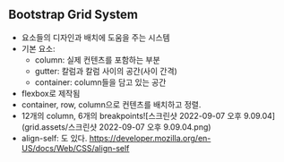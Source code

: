 ## Bootstrap Grid System

- 요소들의 디자인과 배치에 도움을 주는 시스템
- 기본 요소: 
  - column: 실제 컨텐츠를 포함하는 부분
  - gutter: 칼럼과 칼럼 사이의 공간(사이 간격)
  - container: column들을 담고 있는 공간
- flexbox로 제작됨
- container, row, column으로 컨텐츠를 배치하고 정렬. 
- 12개의 column, 6개의 breakpoints![스크린샷 2022-09-07 오후 9.09.04](grid.assets/스크린샷 2022-09-07 오후 9.09.04.png)
-  align-self: 도 있다. https://developer.mozilla.org/en-US/docs/Web/CSS/align-self